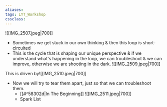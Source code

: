 ```yaml
---
aliases:
tags: LYT_Workshop 
cssclass: 
---
```


![[IMG_2507.jpeg|700]]
- Sometimes we get stuck in our own thinking & then this loop is short-circuited
- This is the cycle that is shaping our unique perspective & if we understand what's happening in the loop, we can troubleshoot & we can improve, otherwise we are shooting in the dark.
  ![[IMG_2509.jpeg|700]]
  
 This is driven by![[IMG_2510.jpeg|700]]
- Now we will try to tear them apart, just so that we can troubleshoot them. 
	- [[#^58302d|In The Beginning]] ![[IMG_2511.jpeg|700]]
	- Spark List


